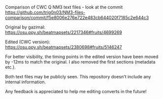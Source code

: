 Comparison of CWC Q NM3 text files - look at the commit https://github.com/trig0n03/NM3-files-comparison/commit/f5e8006e276e722e483cb644020f7185c2e644c3

Original by gazimal: https://osu.ppy.sh/beatmapsets/2217346#fruits/4699269

Edited (CWC version): https://osu.ppy.sh/beatmapsets/2380698#fruits/5146247

For better visibility, the timing points in the edited version have been moved by -12ms to match the original. I also removed the first sections (metadata etc.).

Both text files may be publicly seen. This repository doesn't include any internal information.

Any feedback is appreciated to help me editing converts in the future!
